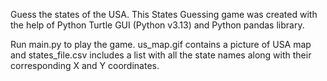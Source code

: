 Guess the states of the USA. This States Guessing game was created with the help of Python Turtle GUI (Python v3.13) and Python pandas library. 

Run main.py to play the game. us_map.gif contains a picture of USA map and states_file.csv includes a list with all the state names along with their corresponding X and Y coordinates.

